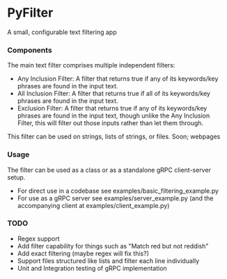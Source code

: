 # PyFilter

A small, configurable text filtering app

### Components

The main text filter comprises multiple independent filters:
 
 - Any Inclusion Filter: A filter that returns true if any of its keywords/key phrases are found in the input text.
 - All Inclusion Filter: A filter that returns true if all of its keywords/key phrases are found in the input text.
 - Exclusion Filter: A filter that returns true if any of its keywords/key phrases are found in the input text, though unlike the Any Inclusion Filter, this will filter out those inputs rather than let them through.

This filter can be used on strings, lists of strings, or files. Soon; webpages

### Usage

The filter can be used as a class or as a standalone gRPC client-server setup.

 - For direct use in a codebase see examples/basic_filtering_example.py
 - For use as a gRPC server see examples/server_example.py (and the accompanying client at examples/client_example.py)

### TODO

 - Regex support
 - Add filter capability for things such as "Match red but not reddish"
 - Add exact filtering (maybe regex will fix this?)
 - Support files structured like lists and filter each line individually
 - Unit and Integration testing of gRPC implementation
